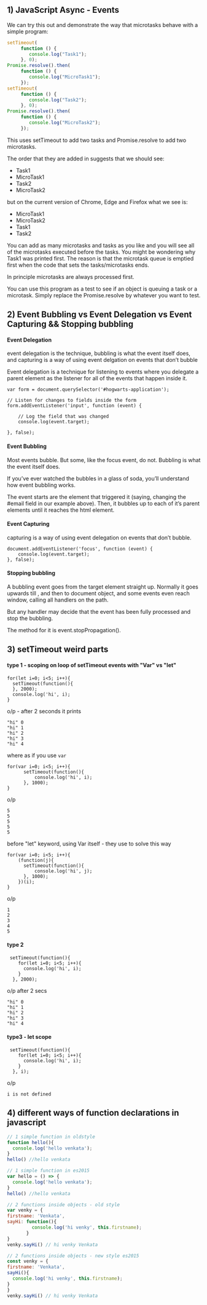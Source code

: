 ## 1) JavaScript Async - Events

We can try this out and demonstrate the way that microtasks behave with a simple program:
```javascript
setTimeout(
     function () {
        console.log("Task1"); 
     }, 0);
Promise.resolve().then(
     function () {
        console.log("MicroTask1");
     }); 
setTimeout(
     function () {
        console.log("Task2"); 
     }, 0);
Promise.resolve().then(
     function () {
        console.log("MicroTask2");
     });
```
This uses setTimeout to add two tasks and Promise.resolve to add two microtasks.

The order that they are added in suggests that we should see:

- Task1 
- MicroTask1 
- Task2 
- MicroTask2

but on the current version of Chrome, Edge and Firefox what we see is:

- MicroTask1
- MicroTask2
- Task1
- Task2

You can add as many microtasks and tasks as you like and you will see all of the microtasks executed before the tasks. You might be wondering why Task1 was printed first. The reason is that the microtask queue is emptied first when the code that sets the tasks/microtasks ends.

In principle microtasks are always processed first.

You can use this program as a test to see if an object is queuing a task or a microtask. Simply replace the Promise.resolve by whatever you want to test.

## 2) Event Bubbling vs Event Delegation vs Event Capturing && Stopping bubbling
#### Event Delegation
event delegation is the technique, bubbling is what the event itself does, and capturing is a way of using event delgation on events that don’t bubble

Event delegation is a technique for listening to events where you delegate a parent element as the listener for all of the events that happen inside it.
```
var form = document.querySelector('#hogwarts-application');

// Listen for changes to fields inside the form
form.addEventListener('input', function (event) {

	// Log the field that was changed
	console.log(event.target);

}, false);
```
#### Event Bubbling
Most events bubble. But some, like the focus event, do not.
Bubbling is what the event itself does.

If you’ve ever watched the bubbles in a glass of soda, you’ll understand how event bubbling works.

The event starts are the element that triggered it (saying, changing the #email field in our example above). Then, it bubbles up to each of it’s parent elements until it reaches the html element.

#### Event Capturing
capturing is a way of using event delegation on events that don’t bubble.

```
document.addEventListener('focus', function (event) {
	console.log(event.target);
}, false);
```

#### Stopping bubbling
A bubbling event goes from the target element straight up. Normally it goes upwards till <html>, and then to document object, and some events even reach window, calling all handlers on the path.

But any handler may decide that the event has been fully processed and stop the bubbling.

The method for it is event.stopPropagation().

## 3) setTimeout weird parts
#### type 1 - scoping on loop of setTimeout events with "Var" vs "let"
```
for(let i=0; i<5; i++){
  setTimeout(function(){
  }, 2000);
  console.log('hi', i);
}
```
o/p - after 2 seconds it prints
```
"hi" 0
"hi" 1
"hi" 2
"hi" 3
"hi" 4
```
where as if you use `var`
```
for(var i=0; i<5; i++){
      setTimeout(function(){
          console.log('hi', i);
      }, 1000);
}
```
o/p
```
5
5
5
5
5
```
before "let" keyword, using Var itself - they use to solve this way
```
for(var i=0; i<5; i++){
    (function(j){
      setTimeout(function(){
          console.log('hi', j);
      }, 1000);
    })(i);
}
```
o/p
```
1
2
3
4
5
```

#### type 2
```
 setTimeout(function(){
    for(let i=0; i<5; i++){
      console.log('hi', i);
    }
  }, 2000);

```
o/p after 2 secs
``` 
"hi" 0
"hi" 1
"hi" 2
"hi" 3
"hi" 4
```

#### type3 - let scope
```
 setTimeout(function(){
    for(let i=0; i<5; i++){
      console.log('hi', i);
    }
  }, i);
  ```
  o/p
  ```
  i is not defined
  ```

## 4) different ways of function declarations in javascript
``` javascript
// 1 simple function in oldstyle
function hello(){
  console.log('hello venkata');
}
hello() //hello venkata

// 1 simple function in es2015
var hello = () => {
  console.log('hello venkata');
}
hello() //hello venkata

// 2 functions inside objects - old style
var venky = {
firstname: 'Venkata',
sayHi: function(){
         console.log('hi venky', this.firstname);
       }
}
venky.sayHi() // hi venky Venkata

// 2 functions inside objects - new style es2015
const venky = {
firstname: 'Venkata',
sayHi(){
  console.log('hi venky', this.firstname);
}
}
venky.sayHi() // hi venky Venkata

```
